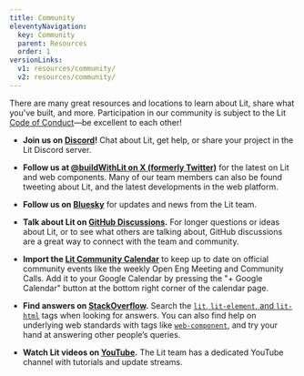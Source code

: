 ```yaml
---
title: Community
eleventyNavigation:
  key: Community
  parent: Resources
  order: 1
versionLinks:
  v1: resources/community/
  v2: resources/community/
---
```


There are many great resources and locations to learn about Lit,
share what you've built, and more. Participation in our community is subject to the Lit
[Code of Conduct](https://github.com/lit/lit/blob/master/CODE_OF_CONDUCT.md)—be
excellent to each other!

*   **Join us on [Discord](/discord/)!**
    Chat about Lit, get help, or share your project in the Lit Discord server.

*   **Follow us at [@buildWithLit on X (formerly Twitter)](https://twitter.com/buildWithLit)**
    for the latest on Lit and web components. Many
    of our team members can also be found tweeting about Lit,
    and the latest developments in the web platform.

*   **Follow us on [Bluesky](https://bsky.app/profile/lit.dev)**
    for updates and news from the Lit team.

*   **Talk about Lit on [GitHub Discussions](https://github.com/lit/lit/discussions).** For longer questions or ideas about Lit, or to see what others are talking about, GitHub discussions are a great way to connect with the team and community.

*   **Import the [Lit Community Calendar](/community-calendar/)** to keep up to date on official community events like the weekly Open Eng Meeting and Community Calls. Add it to your Google Calendar by pressing the "+ Google Calendar" button at the bottom right corner of the calendar page.

*   **Find answers on [StackOverflow](https://stackoverflow.com/questions/tagged/lit+or+lit-html+or+lit-element).**
    Search the [`lit`, `lit-element`, and `lit-html`](https://stackoverflow.com/questions/tagged/lit+or+lit-html+or+lit-element) tags when
    looking for answers. You can also find help on underlying web standards with
    tags like [`web-component`](https://stackoverflow.com/tags/web-component),
    and try your hand at answering other people’s queries.

*   **Watch Lit videos on [YouTube](/youtube/).** The Lit team has a dedicated YouTube channel with tutorials and update streams.



